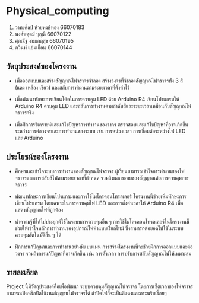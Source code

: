 # Physical_computing

1. วาทะศิลป์ ห้วยหงษ์ทอง 66070183
2. พงศ์พศุตม์ บุญดี 66070122
3. ศุภณัฐ งามเกตุสุข 66070195
4. ภวินท์ แย้มเยื้อน 66070144

## วัตถุประสงค์ของโครงงาน

  - เพื่อออกแบบและสร้างสัญญาณไฟจราจรจำลอง
    สร้างวงจรที่จำลองสัญญาณไฟจราจรทั้ง 3 สี (แดง เหลือง เขียว) และสลับการทำงานตามระยะเวลาที่ตั้งค่าไว้

  - เพื่อพัฒนาทักษะการเขียนโค้ดในการควบคุม LED ด้วย Arduino R4
    เขียนโปรแกรมให้ Arduino R4 ควบคุม LED และสลับการทำงานตามลำดับสีและระยะเวลาเหมือนกับสัญญาณไฟจราจรจริง

  - เพื่อฝึกการวิเคราะห์และแก้ไขปัญหาการทำงานของวงจร
    ตรวจสอบและแก้ไขปัญหาที่อาจเกิดขึ้นระหว่างการต่อวงจรและการทำงานของระบบ เช่น การหน่วงเวลา การเชื่อมต่อระหว่างไฟ LED และ Arduino

## ประโยชน์ของโครงงาน

  - ศึกษาและเข้าใจระบบการทำงานของสัญญาณไฟจราจร
    ผู้เรียนสามารถเข้าใจการทำงานของไฟจราจรและการสลับสีไฟตามระยะเวลาที่กำหนด รวมถึงผลกระทบของสัญญาณต่อการควบคุมการจราจร

  - พัฒนาทักษะการเขียนโปรแกรมและการใช้ไมโครคอนโทรลเลอร์
    โครงงานนี้ช่วยเพิ่มทักษะการเขียนโปรแกรม โดยเฉพาะในการควบคุมไฟ LED และการตั้งค่าเวลาให้ Arduino R4 เพื่อแสดงสัญญาณไฟที่ถูกต้อง

  - นำความรู้ที่ได้ไปประยุกต์ใช้ในระบบการควบคุมอื่น ๆ
    การใช้ไมโครคอนโทรลเลอร์ในโครงงานนี้ช่วยให้เข้าใจหลักการทำงานของอุปกรณ์ไฟฟ้าแบบเรียลไทม์ ซึ่งสามารถต่อยอดไปใช้ในระบบควบคุมอัตโนมัติอื่น ๆ ได้

  - ฝึกการแก้ปัญหาและการทำงานอย่างมีแบบแผน
    การสร้างโครงงานนี้จะช่วยฝึกการออกแบบและต่อวงจร รวมถึงการแก้ปัญหาที่อาจเกิดขึ้น เช่น การตั้งเวลา การปรับการสลับสัญญาณไฟให้เหมาะสม

## รายละเอียด 

  Project นี้มีวัตถุประสงค์คือเพื่อพัฒนา ระบบควบคุมสัญญาณไฟจราจร โดยการเซ็ตเวลาของไฟจราจร สามารถเปิดหรือปืดใช้งานสัญญานไฟจราจรได้ ถ้าปิดไฟก็จะเป็นสีแดงและกระพริบเรื่อยๆ


